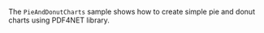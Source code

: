 The `PieAndDonutCharts` sample shows how to create simple pie and donut charts using PDF4NET library.
